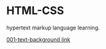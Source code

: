 # HTML-CSS
hypertext markup language learning.

[001-text-background link ](https://color-backgroung-text.vincentmunywoki.repl.co/)
